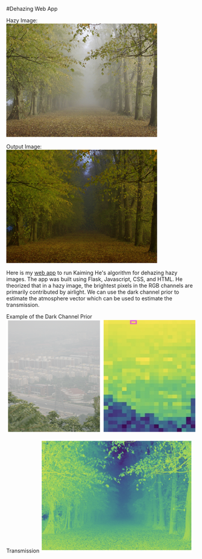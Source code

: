 #Dehazing Web App

Hazy Image:
<br>
<img src = "/static/images/forest_input.jpg" width ="400" height = "300"/>


Output Image:
<br>
<img src = "/static/images/forest_output.jpg" width ="400" height = "300"/>

Here is my [web app](http://aneeshakella17.pythonanywhere.com/) to run Kaiming He's algorithm for dehazing hazy images.
The app was built using Flask, Javascript, CSS, and HTML. He theorized that in a hazy image, the brightest pixels in the RGB channels are
primarily contributed by airlight. We can use the dark channel prior to estimate the atmosphere
vector which can be used to estimate the transmission.

Example of the Dark Channel Prior
<img src = "/static/images/dark_channel_prior.jpg" width ="600" height = "300"/>

Transmission
<img src = "/static/images/transmission.jpg" width ="400" height = "300"/>
